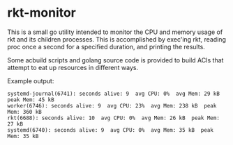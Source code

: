 # rkt-monitor

This is a small go utility intended to monitor the CPU and memory usage of rkt
and its children processes. This is accomplished by exec'ing rkt, reading proc
once a second for a specified duration, and printing the results.

Some acbuild scripts and golang source code is provided to build ACIs that
attempt to eat up resources in different ways.

Example output:

```
systemd-journal(6741): seconds alive: 9  avg CPU: 0%  avg Mem: 29 kB  peak Mem: 45 kB
worker(6746): seconds alive: 9  avg CPU: 23%  avg Mem: 238 kB  peak Mem: 360 kB
rkt(6688): seconds alive: 10  avg CPU: 0%  avg Mem: 26 kB  peak Mem: 27 kB
systemd(6740): seconds alive: 9  avg CPU: 0%  avg Mem: 35 kB  peak Mem: 35 kB
```
